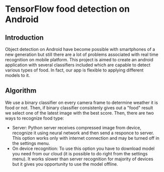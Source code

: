 # TensorFlow food detection on Android

## Introduction
Object detection on Android have become possible with smartphones of a new generation but still there are a lot of problems associated with real time recognition on mobile platform.
This project is aimed to create an android application with several classifiers included which are capable to detect various types of food. In fact, our app is flexible to applying different models to it.

## Algorithm
We use a binary classifier on every camera frame to determine weather it is food or not. Then, if binary classifier consistenly gives out a "food" result we select one of the latest image with the best score. Then, there are two ways to recognize food type:
* Server:
Python server receives compressed image from device, recognize it using neural network and then send a responce to server. This option works only with internet connection and may be turned off in the settings menu.
* On device recognition:
To use this option you have to download model you need from our cloud (it is possible to do right from the settings menu). It works slower than server recognition for majority of devices but it gives you opportunity to use the model offline.
